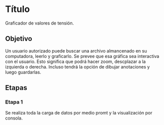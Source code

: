 # Título
Graficador de valores de tensión.
## Objetivo
Un usuario autorizado puede buscar una archivo almancenado en su computadora, leerlo y graficarlo.
Se prevee que esa gráfica sea interactiva con el usuario. Esto significa que podrá hacer zoom, descplazar a la izquierda o derecha. Incluso tendrá la opción de dibujar anotaciones y luego guardarlas.

## Etapas

### Etapa 1
Se realiza toda la carga de datos por medio promt y la visualización por consola.
